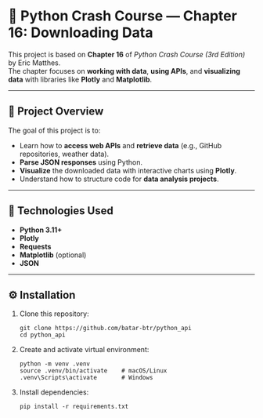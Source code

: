 # 🐍 Python Crash Course — Chapter 16: Downloading Data

This project is based on **Chapter 16** of _Python Crash Course (3rd Edition)_ by Eric Matthes.  
The chapter focuses on **working with data**, **using APIs**, and **visualizing data** with libraries like **Plotly** and **Matplotlib**.

---

## 📘 Project Overview

The goal of this project is to:

- Learn how to **access web APIs** and **retrieve data** (e.g., GitHub repositories, weather data).
- **Parse JSON responses** using Python.
- **Visualize** the downloaded data with interactive charts using **Plotly**.
- Understand how to structure code for **data analysis projects**.

---

## 🧰 Technologies Used

- **Python 3.11+**
- **Plotly**
- **Requests**
- **Matplotlib** (optional)
- **JSON**

---

## ⚙️ Installation

1. Clone this repository:
   ```
   git clone https://github.com/batar-btr/python_api
   cd python_api
   ```
2. Create and activate virtual environment:
   ```
   python -m venv .venv
   source .venv/bin/activate    # macOS/Linux
   .venv\Scripts\activate       # Windows
   ```
3. Install dependencies:
   ```
   pip install -r requirements.txt
   ```
